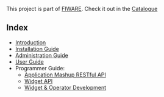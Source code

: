 
This project is part of [FIWARE](https://www.fiware.org). Check it out in the
[Catalogue](https://catalogue.fiware.org/enablers/application-mashup-wirecloud)


## Index

- [Introduction](index.md)
- [Installation Guide](installation_guide.md)
- [Administration Guide](administration_guide.md)
- [User Guide](user_guide.md)
- Programmer Guide:
    - [Application Mashup RESTful API](restapi/index.md)
    - [Widget API](widgetapi/widgetapi.md)
    - [Widget & Operator Development](development/widget_and_operators.md)
